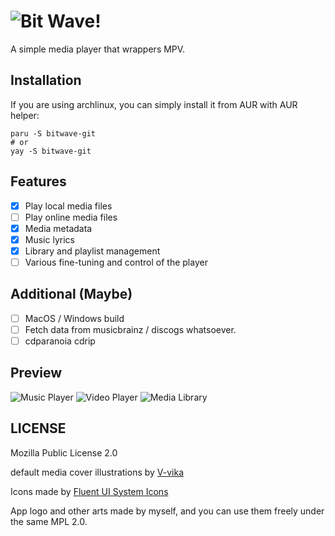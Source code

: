 # ![Bit Wave!](arts/logo-full.svg)

A simple media player that wrappers MPV.

## Installation

If you are using archlinux, you can simply install it from AUR with AUR helper:

```
paru -S bitwave-git
# or
yay -S bitwave-git
```

## Features

- [x] Play local media files
- [ ] Play online media files
- [x] Media metadata
- [x] Music lyrics
- [x] Library and playlist management
- [ ] Various fine-tuning and control of the player

## Additional (Maybe)

- [ ] MacOS / Windows build
- [ ] Fetch data from musicbrainz / discogs whatsoever.
- [ ] cdparanoia cdrip

## Preview

![Music Player](arts/preview-home.png)
![Video Player](arts/preview-video.png)
![Media Library](arts/preview-library.png)

## LICENSE

Mozilla Public License 2.0

default media cover illustrations by [V-vika](https://www.iconfont.cn/illustrations/detail?cid=43981)

Icons made by [Fluent UI System Icons](https://github.com/microsoft/fluentui-system-icons)

App logo and other arts made by myself, and you can use them freely under the same MPL 2.0.
